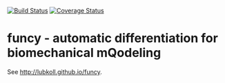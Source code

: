 [![Build Status](https://travis-ci.org/lubkoll/funcy.svg?branch=master)](https://travis-ci.org/lubkoll/funcy)
[![Coverage Status](https://coveralls.io/repos/github/lubkoll/funcy/badge.svg?branch=master)](https://coveralls.io/github/lubkoll/funcy?branch=master)
# funcy - automatic differentiation for biomechanical mQodeling
See <a href="http://lubkoll.github.io/funcy">http://lubkoll.github.io/funcy</a>.
